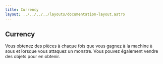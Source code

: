 ```yaml
---
title: Currency
layout: ../../../../layouts/documentation-layout.astro
---
```


## Currency
Vous obtenez des pièces à chaque fois que vous gagnez à la machine à sous et lorsque vous attaquez un monstre. Vous pouvez également vendre des objets pour en obtenir.